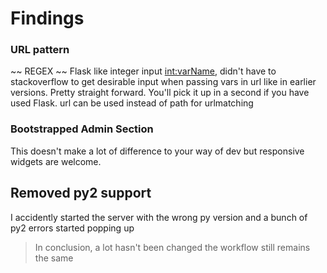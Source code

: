 # Findings


### URL pattern
~~ REGEX ~~ Flask like integer input <int:varName>, didn't have to stackoverflow to get desirable input when passing vars in url like in earlier versions.
Pretty straight forward. You'll pick it up in a second if you have used Flask.
url can be used instead of path for urlmatching

### Bootstrapped Admin Section
This doesn't make a lot of difference to your way of dev but responsive widgets are welcome.

## Removed py2 support
I accidently started the server with the wrong py version and a bunch of py2 errors started popping up

> In conclusion, a lot hasn't been changed the workflow still remains the same
